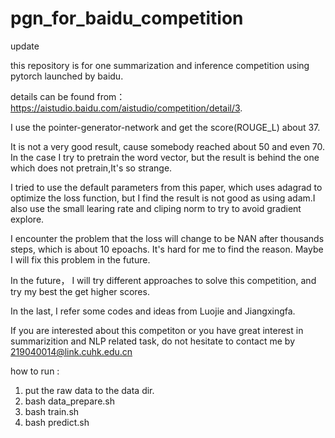 # pgn_for_baidu_competition


update

this repository is for one summarization and inference competition using pytorch launched by baidu.

details can be found from：    https://aistudio.baidu.com/aistudio/competition/detail/3.

I use the pointer-generator-network and get the score(ROUGE_L) about 37. 


It is not a very good result, cause somebody reached about 50 and even 70. In the case I try to pretrain the word vector, but the result is behind the one which does not pretrain,It's so strange.

I tried to use the default parameters from this paper, which uses adagrad to optimize the loss function, but I find the result is not good as using adam.I also use the small learing rate and cliping norm to try to avoid gradient explore.



I encounter the problem that the loss will change to be NAN after thousands steps, which is about 10 epoachs. It's hard for me to find the reason. Maybe I will fix this problem in the future.

In the future， I will try different approaches to solve this competition, and try my best the get higher scores.

In the last, I refer some codes and ideas from Luojie and Jiangxingfa.

If you are interested about this competiton or you have great interest in summarizition and NLP related task, do not hesitate to contact me by 219040014@link.cuhk.edu.cn



how to run :
   1. put the raw data  to the data dir.
   2. bash data_prepare.sh
   3. bash train.sh
   4. bash predict.sh

